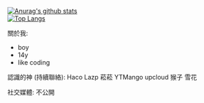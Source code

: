 [![Anurag's github stats](https://github-readme-stats.vercel.app/api?username=WolfLangD&theme=gruvbox)](https://github.com/WolfLangD/github-readme-stats)  
[![Top Langs](https://github-readme-stats.vercel.app/api/top-langs/?username=WolfLangD&layout=compact&theme=gruvbox)](https://github.com/WolfLangD/github-readme-stats)

關於我:
- boy
- 14y
- like coding

認識的神 (持續聯絡): Haco Lazp 菘菘 YTMango upcloud 猴子 雪花 

社交媒體:
不公開

<!---
WolfLangD/WolfLangD is a ✨ special ✨ repository because its `README.md` (this file) appears on your GitHub profile.
You can click the Preview link to take a look at your changes.
--->
